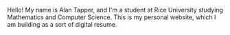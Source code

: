 Hello! My name is Alan Tapper, and I'm a student at Rice University studying Mathematics and Computer Science. This is my personal website, which I am building as a sort of digital resume.
